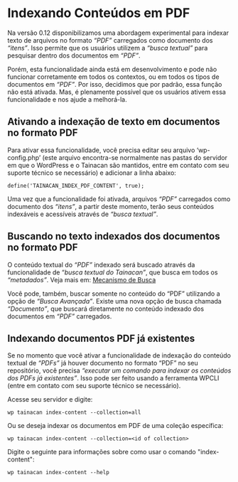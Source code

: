 # Indexando Conteúdos em PDF

Na versão 0.12 disponibilizamos uma abordagem experimental para indexar texto de arquivos no formato _“PDF”_ carregados como documento dos _“itens”_. Isso permite que os usuários utilizem a _“busca textual”_ para pesquisar dentro dos documentos em _“PDF”_.

Porém, esta funcionalidade ainda está em desenvolvimento e pode não funcionar corretamente em todos os contextos, ou em todos os tipos de documentos em _“PDF”_. Por isso, decidimos que por padrão, essa função não está ativada. Mas, é plenamente possível que os usuários ativem essa funcionalidade e nos ajude a melhorá-la.

## Ativando a indexação de texto em documentos no formato PDF

Para ativar essa funcionalidade, você precisa editar seu arquivo ‘wp-config.php’ (este arquivo encontra-se normalmente nas pastas do servidor em que o WordPress e o Tainacan são mantidos, entre em contato com seu suporte técnico se necessário) e adicionar a linha abaixo:

```
define('TAINACAN_INDEX_PDF_CONTENT', true);
```

Uma vez que a funcionalidade foi ativada, arquivos _“PDF”_ carregados como documento dos _“itens”_, a partir deste momento, terão seus conteúdos indexáveis e acessíveis através de _“busca textual”_.

## Buscando no texto indexados dos documentos no formato PDF

O conteúdo textual do _“PDF”_ indexado será buscado através da funcionalidade de “_busca textual do Tainacan”_, que busca em todos os _“metadados”_. Veja mais em: [Mecanismo de Busca](pt-br/search-engine.md)

Você pode, também, buscar somente no conteúdo do “PDF” utilizando a opção de _“Busca Avançada”_. Existe uma nova opção de busca chamada _“Documento”_, que buscará diretamente no conteúdo indexado dos documentos em _“PDF”_ carregados.

## Indexando documentos PDF já existentes

Se no momento que você ativar a funcionalidade de indexação do conteúdo textual de _“PDFs”_ já houver documento no formato “PDF” no seu repositório, você precisa _“executar um comando para indexar os conteúdos dos PDFs já existentes”_. Isso pode ser feito usando a ferramenta WPCLI (entre em contato com seu suporte técnico se necessário).

Acesse seu servidor e digite:

```
wp tainacan index-content --collection=all
```

Ou se deseja indexar os documentos em PDF de uma coleção específica:

```
wp tainacan index-content --collection=<id of collection>
```

Digite o seguinte para informações sobre como usar o comando "index-content":

```
wp tainacan index-content --help
```
